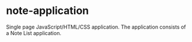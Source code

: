 # note-application

Single page JavaScript/HTML/CSS application. The
application consists of a Note List application.